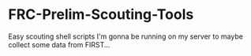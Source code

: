 # FRC-Prelim-Scouting-Tools
Easy scouting shell scripts I'm gonna be running on my server to maybe collect some data from FIRST...
